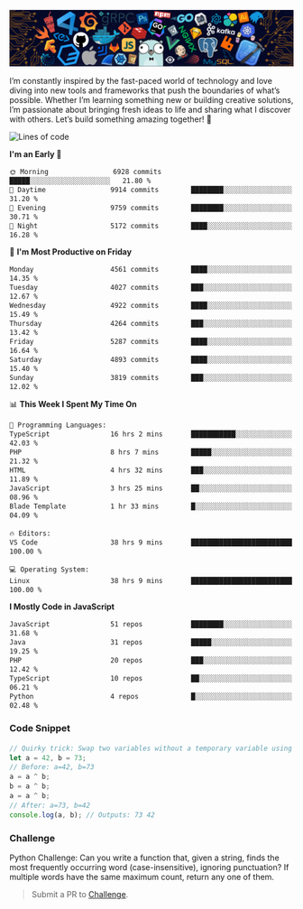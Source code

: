 ![](https://github.com/0x3EF8/0x3EF8/raw/main/images/header_.png)

I’m constantly inspired by the fast-paced world of technology and love diving into new tools and frameworks that push the boundaries of what’s possible. Whether I’m learning something new or building creative solutions, I’m passionate about bringing fresh ideas to life and sharing what I discover with others. Let’s build something amazing together! 🚀

<!--START_SECTION:header-->
![Lines of code](https://img.shields.io/badge/From%20Hello%20World%20I%27ve%20Written-23.0%20million%20lines%20of%20code-blue)

**I'm an Early 🐤** 

```text
🌞 Morning                6928 commits        █████░░░░░░░░░░░░░░░░░░░░   21.80 % 
🌆 Daytime                9914 commits        ████████░░░░░░░░░░░░░░░░░   31.20 % 
🌃 Evening                9759 commits        ████████░░░░░░░░░░░░░░░░░   30.71 % 
🌙 Night                  5172 commits        ████░░░░░░░░░░░░░░░░░░░░░   16.28 % 
```
📅 **I'm Most Productive on Friday** 

```text
Monday                   4561 commits        ████░░░░░░░░░░░░░░░░░░░░░   14.35 % 
Tuesday                  4027 commits        ███░░░░░░░░░░░░░░░░░░░░░░   12.67 % 
Wednesday                4922 commits        ████░░░░░░░░░░░░░░░░░░░░░   15.49 % 
Thursday                 4264 commits        ███░░░░░░░░░░░░░░░░░░░░░░   13.42 % 
Friday                   5287 commits        ████░░░░░░░░░░░░░░░░░░░░░   16.64 % 
Saturday                 4893 commits        ████░░░░░░░░░░░░░░░░░░░░░   15.40 % 
Sunday                   3819 commits        ███░░░░░░░░░░░░░░░░░░░░░░   12.02 % 
```


📊 **This Week I Spent My Time On** 

```text
💬 Programming Languages: 
TypeScript               16 hrs 2 mins       ███████████░░░░░░░░░░░░░░   42.03 % 
PHP                      8 hrs 7 mins        █████░░░░░░░░░░░░░░░░░░░░   21.32 % 
HTML                     4 hrs 32 mins       ███░░░░░░░░░░░░░░░░░░░░░░   11.89 % 
JavaScript               3 hrs 25 mins       ██░░░░░░░░░░░░░░░░░░░░░░░   08.96 % 
Blade Template           1 hr 33 mins        █░░░░░░░░░░░░░░░░░░░░░░░░   04.09 % 

🔥 Editors: 
VS Code                  38 hrs 9 mins       █████████████████████████   100.00 % 

💻 Operating System: 
Linux                    38 hrs 9 mins       █████████████████████████   100.00 % 
```

**I Mostly Code in JavaScript** 

```text
JavaScript               51 repos            ████████░░░░░░░░░░░░░░░░░   31.68 % 
Java                     31 repos            █████░░░░░░░░░░░░░░░░░░░░   19.25 % 
PHP                      20 repos            ███░░░░░░░░░░░░░░░░░░░░░░   12.42 % 
TypeScript               10 repos            ██░░░░░░░░░░░░░░░░░░░░░░░   06.21 % 
Python                   4 repos             █░░░░░░░░░░░░░░░░░░░░░░░░   02.48 % 
```




<!--END_SECTION:header-->

<!--START_SECTION:footer-->
### Code Snippet
```js
// Quirky trick: Swap two variables without a temporary variable using bitwise XOR (works for numbers)
let a = 42, b = 73;
// Before: a=42, b=73
a = a ^ b;
b = a ^ b;
a = a ^ b;
// After: a=73, b=42
console.log(a, b); // Outputs: 73 42
```
### Challenge
Python Challenge: Can you write a function that, given a string, finds the most frequently occurring word (case-insensitive), ignoring punctuation? If multiple words have the same maximum count, return any one of them.
<!--END_SECTION:footer-->
> Submit a PR to [Challenge](https://github.com/mrepol742/challenge/fork).
